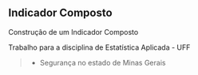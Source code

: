 ## Indicador Composto

Construção de um Indicador Composto

Trabalho para a disciplina de Estatística Aplicada - UFF

>- Segurança no estado de Minas Gerais